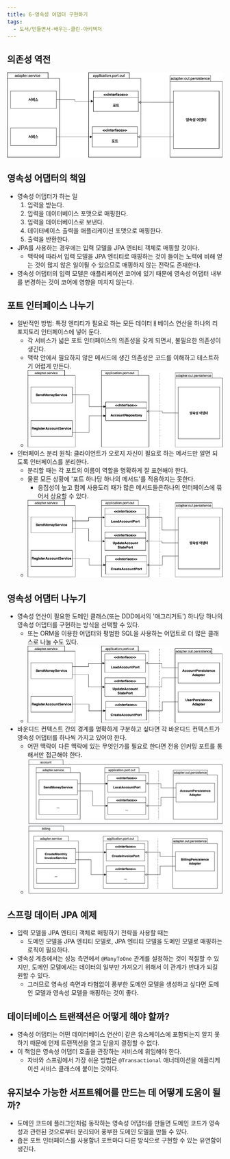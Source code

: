 ```yaml
---
title: 6-영속성 어댑터 구현하기
tags:
  - 도서/만들면서-배우는-클린-아키텍처
---
```

## 의존성 역전

![](assets/Pasted%20image%2020241204131401.png)

## 영속성 어댑터의 책임

- 영속성 어댑터가 하는 일
	1. 입력을 받는다.
	2. 입력을 데이터베이스 포맷으로 매핑한다.
	3. 입력을 데이터베이스로 보낸다.
	4. 데이터베이스 출력을 애플리케이션 포맷으로 매핑한다.
	5. 출력을 반환한다.
- JPA를 사용하는 경우에는 입력 모델을 JPA 엔티티 객체로 매핑할 것이다.
	- 맥락에 따라서 입력 모델을 JPA 엔티티로 매핑하는 것이 들이는 노력에 비해 얻는 것이 많지 않은 일이될 수 있으므로 매핑하지 않는 전략도 존재한다.
- 영속성 어댑터의 입력 모델은 애플리케이션 코어에 있기 때문에 영속성 어댑터 내부를 변경하는 것이 코어에 영향을 미치지 않는다.

## 포트 인터페이스 나누기

- 일반적인 방법: 특정 엔티티가 필요로 하는 모든 데이터ㅐ베이스 연산을 하나의 리포지토리 인터페이스에 넣어 둔다.
	- 각 서비스가 넓은 포트 인터페이스의 의존성을 갖게 되면서, 불필요한 의존성이 생긴다.
	- 맥락 안에서 필요하지 않은 메서드에 생긴 의존성은 코드를 이해하고 테스트하기 어렵게 만든다.
	- ![](assets/Pasted%20image%2020241204132736.png)
- 인터페이스 분리 원칙: 클라이언트가 오로지 자신이 필요로 하는 메서드만 알면 되도록 인터페이스를 분리한다.
	- 분리할 때는 각 포트의 이름이 역할을 명확하게 잘 표현해야 한다.
	- 물론 모든 상황에 '포트 하나당 하나의 메서드'를 적용하지는 못한다. 
		- 응집성이 높고 함꼐 사용도리 때가 많은 메서드들은하나의 인터페이스에 묶어서 상요할 수 있다.
	- ![](assets/Pasted%20image%2020241204132909.png)

## 영속성 어댑터 나누기

- 영속성 연산이 필요한 도메인 클래스(또는 DDD에서의 '애그리거트') 하나당 하나의 영속성 어댑터를 구현하는 방식을 선택할 수 있다.
	- 또는 ORM을 이용한 어댑터와 평범한 SQL을 사용하는 어댑트로 더 많은 클래스로 나눌 수도 있다.
	- ![](assets/Pasted%20image%2020241204133753.png)
- 바운디드 컨텍스트 간의 경계를 명확하게 구분하고 싶다면 각 바운디드 컨텍스트가 영속성 어댑터를 하나씩 가지고 있어야 한다.
	- 어떤 맥락이 다른 맥락에 있는 무엇인가를 필요로 한다면 전용 인커밍 포트를 통해서만 접근해야 한다.
	- ![](assets/Pasted%20image%2020241204134028.png)

## 스프링 데이터 JPA 예제

- 입력 모델을 JPA 엔티티 객체로 매핑하기 전략을 사용할 때는
	- 도메인 모델을 JPA 엔티티 모델로, JPA 엔티티 모델을 도메인 모델로 매핑하는 로직이 필요하다.
- 영속성 계층에서는 성능 측면에서 `@ManyToOne` 관계를 설정하는 것이 적절할 수 있지만, 도메인 모델에서는 데이터의 일부만 가져오기 위해서 이 관계가 반대가 되길 원할 수 있다.
	- 그러므로 영속성 측면과 타협없이 풍부한 도메인 모델을 생성하고 싶다면 도메인 모델과 영속성 모델을 매핑하는 것이 좋다.

## 데이터베이스 트랜잭션은 어떻게 해야 할까?

- 영속성 어댑터는 어떤 데이터베이스 연산이 같은 유스케이스에 포함되는지 알지 못하기 때문에 언제 트랜잭션을 열고 닫을지 결정할 수 없다.
- 이 책임은 영속성 어댑터 호출을 관장하는 서비스에 위임해야 한다.
	- 자바와 스프링에서 가장 쉬운 방법은 `@Transactional` 애너테이션을 애플리케이션 서비스 클래스에 붙이는 것이다.

## 유지보수 가능한 서프트웨어를 만드는 데 어떻게 도움이 될까?

- 도메인 코드에 플러그인처럼 동작하는 영속성 어댑터를 만들면 도메인 코드가 영속성과 관련된 것으로부터 분리되어 풍부한 도메인 모델을 만들 수 있다.
- 좁은 포트 인터페이스를 사용함녀 포트마다 다른 방식으로 구현할 수 있는 유연함이 생긴다.
